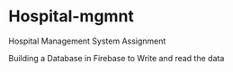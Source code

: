 # Hospital-mgmnt
Hospital Management System   Assignment

Building a Database in Firebase to Write and read the data
